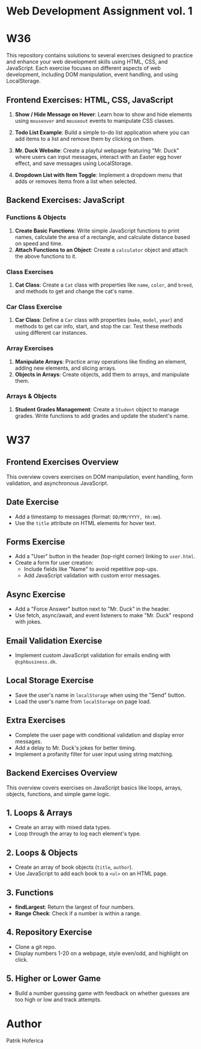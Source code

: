 # Web Development Assignment vol. 1
# W36

This repository contains solutions to several exercises designed to practice and enhance your web development skills using HTML, CSS, and JavaScript. Each exercise focuses on different aspects of web development, including DOM manipulation, event handling, and using LocalStorage.

## Frontend Exercises: HTML, CSS, JavaScript

1. **Show / Hide Message on Hover**: Learn how to show and hide elements using `mouseover` and `mouseout` events to manipulate CSS classes.

2. **Todo List Example**: Build a simple to-do list application where you can add items to a list and remove them by clicking on them.

3. **Mr. Duck Website**: Create a playful webpage featuring "Mr. Duck" where users can input messages, interact with an Easter egg hover effect, and save messages using LocalStorage.

4. **Dropdown List with Item Toggle**: Implement a dropdown menu that adds or removes items from a list when selected.

## Backend Exercises: JavaScript
### Functions & Objects

1. **Create Basic Functions**: Write simple JavaScript functions to print names, calculate the area of a rectangle, and calculate distance based on speed and time.
2. **Attach Functions to an Object**: Create a `calculator` object and attach the above functions to it.

### Class Exercises

1. **Cat Class**: Create a `Cat` class with properties like `name`, `color`, and `breed`, and methods to get and change the cat's name.

### Car Class Exercise

1. **Car Class**: Define a `Car` class with properties (`make`, `model`, `year`) and methods to get car info, start, and stop the car. Test these methods using different car instances.

### Array Exercises

1. **Manipulate Arrays**: Practice array operations like finding an element, adding new elements, and slicing arrays.
2. **Objects in Arrays**: Create objects, add them to arrays, and manipulate them.

### Arrays & Objects

1. **Student Grades Management**: Create a `Student` object to manage grades. Write functions to add grades and update the student's name.

# W37
## Frontend Exercises Overview
This overview covers exercises on DOM manipulation, event handling, form validation, and asynchronous JavaScript.

## Date Exercise
- Add a timestamp to messages (format: `DD/MM/YYYY, hh:mm`).
- Use the `title` attribute on HTML elements for hover text.

## Forms Exercise
- Add a "User" button in the header (top-right corner) linking to `user.html`.
- Create a form for user creation:
  - Include fields like "Name" to avoid repetitive pop-ups.
  - Add JavaScript validation with custom error messages.

## Async Exercise
- Add a "Force Answer" button next to "Mr. Duck" in the header.
- Use fetch, async/await, and event listeners to make "Mr. Duck" respond with jokes.

## Email Validation Exercise
- Implement custom JavaScript validation for emails ending with `@cphbusiness.dk`.

## Local Storage Exercise
- Save the user's name in `localStorage` when using the "Send" button.
- Load the user's name from `localStorage` on page load.

## Extra Exercises
- Complete the user page with conditional validation and display error messages.
- Add a delay to Mr. Duck's jokes for better timing.
- Implement a profanity filter for user input using string matching.

## Backend Exercises Overview
This overview covers exercises on JavaScript basics like loops, arrays, objects, functions, and simple game logic.

## 1. Loops & Arrays
- Create an array with mixed data types.
- Loop through the array to log each element's type.

## 2. Loops & Objects
- Create an array of book objects (`title`, `author`).
- Use JavaScript to add each book to a `<ul>` on an HTML page.

## 3. Functions
- **findLargest**: Return the largest of four numbers.
- **Range Check**: Check if a number is within a range.

## 4. Repository Exercise
- Clone a git repo.
- Display numbers 1-20 on a webpage, style even/odd, and highlight on click.

## 5. Higher or Lower Game
- Build a number guessing game with feedback on whether guesses are too high or low and track attempts.

# Author
Patrik Hoferica

